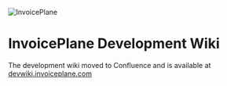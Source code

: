![InvoicePlane](https://invoiceplane.com/content/logo/PNG/logo_300x150.png)

# InvoicePlane Development Wiki

The development wiki moved to Confluence and is available at [devwiki.invoiceplane.com](https://devwiki.invoiceplane.com)
